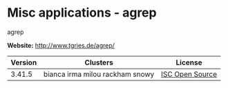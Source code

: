 # Misc applications - agrep

agrep



**Website:** <http://www.tgries.de/agrep/>

| Version | Clusters | License |
| ------- | -------- | ------- |
| 3.41.5 | bianca irma milou rackham snowy | [ISC Open Source](https://raw.githubusercontent.com/Wikinaut/agrep/master/COPYRIGHT) |
